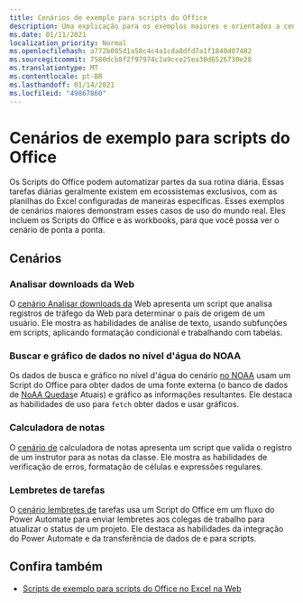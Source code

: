 ```yaml
---
title: Cenários de exemplo para scripts do Office
description: Uma explicação para os exemplos maiores e orientados a cenários para scripts do Office no Excel na Web.
ms.date: 01/11/2021
localization_priority: Normal
ms.openlocfilehash: a772b085d1a58c4c4a1cda8dfd7a1f1840d07482
ms.sourcegitcommit: 7580dcb8f2f97974c2a9cce25ea30d6526730e28
ms.translationtype: MT
ms.contentlocale: pt-BR
ms.lasthandoff: 01/14/2021
ms.locfileid: "49867860"
---
```

# <a name="sample-scenarios-for-office-scripts"></a>Cenários de exemplo para scripts do Office

Os Scripts do Office podem automatizar partes da sua rotina diária. Essas tarefas diárias geralmente existem em ecossistemas exclusivos, com as planilhas do Excel configuradas de maneiras específicas. Esses exemplos de cenários maiores demonstram esses casos de uso do mundo real. Eles incluem os Scripts do Office e as workbooks, para que você possa ver o cenário de ponta a ponta.

## <a name="scenarios"></a>Cenários

### <a name="analyze-web-downloads"></a>Analisar downloads da Web

O [cenário Analisar downloads da](analyze-web-downloads.md) Web apresenta um script que analisa registros de tráfego da Web para determinar o país de origem de um usuário. Ele mostra as habilidades de análise de texto, usando subfunções em scripts, aplicando formatação condicional e trabalhando com tabelas.

### <a name="fetch-and-graph-water-level-data-from-noaa"></a>Buscar e gráfico de dados no nível d'água do NOAA

Os dados de busca e gráfico no nível d'água do cenário [no NOAA](noaa-data-fetch.md) usam um Script do Office para obter dados de uma fonte externa (o banco de dados de [NoAA Quedas](https://tidesandcurrents.noaa.gov/)e Atuais) e gráfico as informações resultantes. Ele destaca as habilidades de uso para `fetch` obter dados e usar gráficos.

### <a name="grade-calculator"></a>Calculadora de notas

O [cenário de](grade-calculator.md) calculadora de notas apresenta um script que valida o registro de um instrutor para as notas da classe. Ele mostra as habilidades de verificação de erros, formatação de células e expressões regulares.

### <a name="task-reminders"></a>Lembretes de tarefas

O [cenário lembretes de](task-reminders.md) tarefas usa um Script do Office em um fluxo do Power Automate para enviar lembretes aos colegas de trabalho para atualizar o status de um projeto. Ele destaca as habilidades da integração do Power Automate e da transferência de dados de e para scripts.

## <a name="see-also"></a>Confira também

- [Scripts de exemplo para scripts do Office no Excel na Web](../excel-samples.md)
